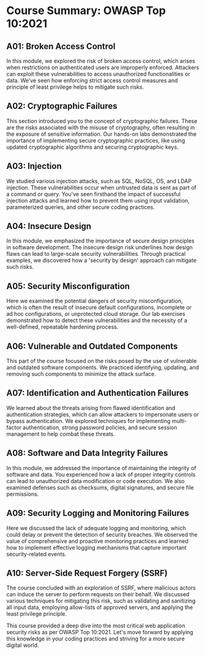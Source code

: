 # Course Summary: OWASP Top 10:2021

## A01: Broken Access Control

In this module, we explored the risk of broken access control, which arises when restrictions on authenticated users are improperly enforced. Attackers can exploit these vulnerabilities to access unauthorized functionalities or data. We've seen how enforcing strict access control measures and principle of least privilege helps to mitigate such risks.

## A02: Cryptographic Failures

This section introduced you to the concept of cryptographic failures. These are the risks associated with the misuse of cryptography, often resulting in the exposure of sensitive information. Our hands-on labs demonstrated the importance of implementing secure cryptographic practices, like using updated cryptographic algorithms and securing cryptographic keys.

## A03: Injection

We studied various injection attacks, such as SQL, NoSQL, OS, and LDAP injection. These vulnerabilities occur when untrusted data is sent as part of a command or query. You've seen firsthand the impact of successful injection attacks and learned how to prevent them using input validation, parameterized queries, and other secure coding practices.

## A04: Insecure Design

In this module, we emphasized the importance of secure design principles in software development. The insecure design risk underlines how design flaws can lead to large-scale security vulnerabilities. Through practical examples, we discovered how a 'security by design' approach can mitigate such risks.

## A05: Security Misconfiguration

Here we examined the potential dangers of security misconfiguration, which is often the result of insecure default configurations, incomplete or ad hoc configurations, or unprotected cloud storage. Our lab exercises demonstrated how to detect these vulnerabilities and the necessity of a well-defined, repeatable hardening process.

## A06: Vulnerable and Outdated Components

This part of the course focused on the risks posed by the use of vulnerable and outdated software components. We practiced identifying, updating, and removing such components to minimize the attack surface.

## A07: Identification and Authentication Failures

We learned about the threats arising from flawed identification and authentication strategies, which can allow attackers to impersonate users or bypass authentication. We explored techniques for implementing multi-factor authentication, strong password policies, and secure session management to help combat these threats.

## A08: Software and Data Integrity Failures

In this module, we addressed the importance of maintaining the integrity of software and data. You experienced how a lack of proper integrity controls can lead to unauthorized data modification or code execution. We also examined defenses such as checksums, digital signatures, and secure file permissions.

## A09: Security Logging and Monitoring Failures

Here we discussed the lack of adequate logging and monitoring, which could delay or prevent the detection of security breaches. We observed the value of comprehensive and proactive monitoring practices and learned how to implement effective logging mechanisms that capture important security-related events.

## A10: Server-Side Request Forgery (SSRF)

The course concluded with an exploration of SSRF, where malicious actors can induce the server to perform requests on their behalf. We discussed various techniques for mitigating this risk, such as validating and sanitizing all input data, employing allow-lists of approved servers, and applying the least privilege principle.

This course provided a deep dive into the most critical web application security risks as per OWASP Top 10:2021. Let's move forward by applying this knowledge in your coding practices and striving for a more secure digital world.
